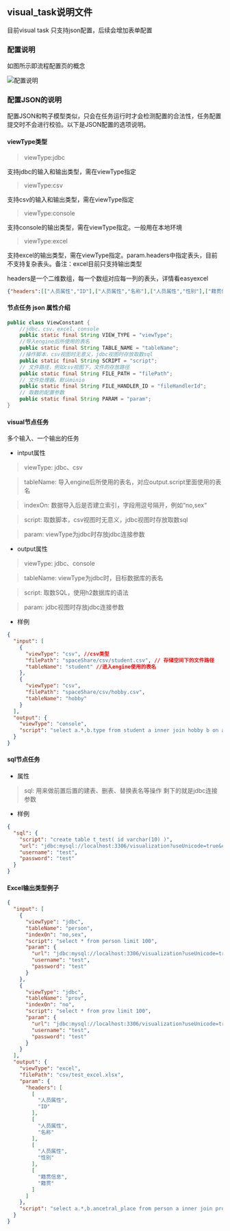 ## visual_task说明文件

目前visual task 只支持json配置，后续会增加表单配置

### 配置说明

如图所示即流程配置页的概念

![配置说明](https://gitee.com/pan-rr/visualization/raw/master/pic/配置说明.png)

### 配置JSON的说明

配置JSON和鸭子模型类似，只会在任务运行时才会检测配置的合法性，任务配置提交时不会进行校验。以下是JSON配置的选项说明。

#### viewType类型

> viewType:jdbc

支持jdbc的输入和输出类型，需在viewType指定

> viewType:csv

支持csv的输入和输出类型，需在viewType指定

> viewType:console

支持console的输出类型，需在viewType指定。一般用在本地环境

> viewType:excel

支持excel的输出类型，需在viewType指定。param.headers中指定表头，目前不支持复杂表头。备注：excel目前只支持输出类型

headers是一个二维数组，每一个数组对应每一列的表头，详情看easyexcel
```json
{"headers":[["人员属性","ID"],["人员属性","名称"],["人员属性","性别"],["籍贯信息","籍贯"]]}
```
#### 节点任务 json 属性介绍

```java
public class ViewConstant {
    //jdbc、csv、excel、console
    public static final String VIEW_TYPE = "viewType";
    //导入engine后所使用的表名
    public static final String TABLE_NAME = "tableName";
    //操作脚本，csv视图时无意义，jdbc视图时存放取数sql
    public static final String SCRIPT = "script";
    // 文件路径，例如csv视图下，文件的存放路径
    public static final String FILE_PATH = "filePath";
    // 文件处理器。默认minio
    public static final String FILE_HANDLER_ID = "fileHandlerId";
    // 取数的配置参数
    public static final String PARAM = "param";
}
```

#### visual节点任务

多个输入、一个输出的任务

+ intput属性

> viewType: jdbc、csv

> tableName: 导入engine后所使用的表名，对应output.script里面使用的表名

> indexOn: 数据导入后是否建立索引，字段用逗号隔开，例如“no,sex“

> script: 取数脚本，csv视图时无意义，jdbc视图时存放取数sql

> param: viewType为jdbc时存放jdbc连接参数

+ output属性

> viewType: jdbc、console

> tableName: viewType为jdbc时，目标数据库的表名

> script: 取数SQL，使用h2数据库的语法

> param: jdbc视图时存放jdbc连接参数

+ 样例

```json
{
  "input": [
    {
      "viewType": "csv", //csv类型
      "filePath": "spaceShare/csv/student.csv", // 存储空间下的文件路径
      "tableName": "student" //进入engine使用的表名
    },
    {
      "viewType": "csv",
      "filePath": "spaceShare/csv/hobby.csv",
      "tableName": "hobby"
    }
  ],
  "output": {
    "viewType": "console",
    "script": "select a.*,b.type from student a inner join hobby b on a.no = b.no"
  }
}
```
#### sql节点任务

+ 属性

> sql: 用来做前置后置的建表、删表、替换表名等操作
> 剩下的就是jdbc连接参数

+ 样例

```json
{
  "sql": {
    "script": "create table t_test( id varchar(10) )",
    "url": "jdbc:mysql://localhost:3306/visualization?useUnicode=true&characterEncoding=utf8",
    "username": "test",
    "password": "test"
  }
}
```

#### Excel输出类型例子

```json
{
  "input": [
    {
      "viewType": "jdbc",
      "tableName": "person",
      "indexOn": "no,sex",
      "script": "select * from person limit 100",
      "param": {
        "url": "jdbc:mysql://localhost:3306/visualization?useUnicode=true&characterEncoding=utf8",
        "username": "test",
        "password": "test"
      }
    },
    {
      "viewType": "jdbc",
      "tableName": "prov",
      "indexOn": "no",
      "script": "select * from prov limit 100",
      "param": {
        "url": "jdbc:mysql://localhost:3306/visualization?useUnicode=true&characterEncoding=utf8",
        "username": "test",
        "password": "test"
      }
    }
  ],
  "output": {
    "viewType": "excel",
    "filePath": "csv/test_excel.xlsx",
    "param": {
      "headers": [
        [
          "人员属性",
          "ID"
        ],
        [
          "人员属性",
          "名称"
        ],
        [
          "人员属性",
          "性别"
        ],
        [
          "籍贯信息",
          "籍贯"
        ]
      ]
    },
    "script": "select a.*,b.ancetral_place from person a inner join prov b on a.no = b.no"
  }
}
```
